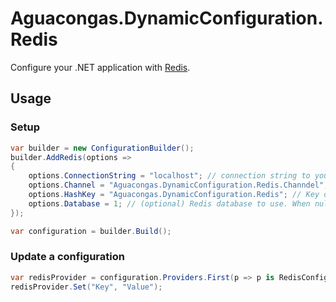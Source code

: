 ﻿# Aguacongas.DynamicConfiguration.Redis

Configure your .NET application with [Redis](https://redis.io/).

## Usage

### Setup

```cs
var builder = new ConfigurationBuilder();
builder.AddRedis(options => 
{
	options.ConnectionString = "localhost"; // connection string to your Redis server.
	options.Channel = "Aguacongas.DynamicConfiguration.Redis.Channdel"; // Publication channel to notify configuration change.
	options.HashKey = "Aguacongas.DynamicConfiguration.Redis"; // Key of the Redis hash to store configuration.
	options.Database = 1; // (optional) Redis database to use. When null, the default database is used.
});

var configuration = builder.Build();
```

### Update a configuration

```cs
var redisProvider = configuration.Providers.First(p => p is RedisConfigurationProvider);
redisProvider.Set("Key", "Value");
```